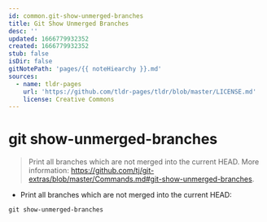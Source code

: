 ```yaml
---
id: common.git-show-unmerged-branches
title: Git Show Unmerged Branches
desc: ''
updated: 1666779932352
created: 1666779932352
stub: false
isDir: false
gitNotePath: 'pages/{{ noteHiearchy }}.md'
sources:
  - name: tldr-pages
    url: 'https://github.com/tldr-pages/tldr/blob/master/LICENSE.md'
    license: Creative Commons
---
```

# git show-unmerged-branches

> Print all branches which are not merged into the current HEAD.
> More information: <https://github.com/tj/git-extras/blob/master/Commands.md#git-show-unmerged-branches>.

- Print all branches which are not merged into the current HEAD:

`git show-unmerged-branches`

